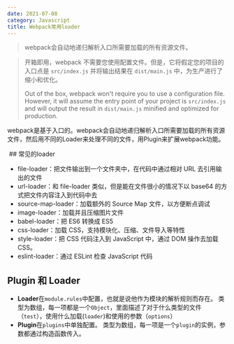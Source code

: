 ```yaml
---
date: 2021-07-08
category: Javascript
title: Webpack常用loader
---
```


> webpack会自动地递归解析入口所需要加载的所有资源文件。

<!-- more -->


> 开箱即用，webpack 不需要您使用配置文件。但是，它将假定您的项目的入口点是 `src/index.js` 并将输出结果在 `dist/main.js` 中，为生产进行了缩小和优化。
> 
> Out of the box, webpack won't require you to use a configuration file. However, it will assume the entry point of your project is `src/index.js` and will output the result in `dist/main.js` minified and optimized for production.

webpack是基于入口的。webpack会自动地递归解析入口所需要加载的所有资源文件，然后用不同的Loader来处理不同的文件，用Plugin来扩展webpack功能。



 ## 常见的loader

- file-loader：把文件输出到一个文件夹中，在代码中通过相对 URL 去引用输出的文件
- url-loader：和 file-loader 类似，但是能在文件很小的情况下以 base64 的方式把文件内容注入到代码中去
- source-map-loader：加载额外的 Source Map 文件，以方便断点调试
- image-loader：加载并且压缩图片文件
- babel-loader：把 ES6 转换成 ES5
- css-loader：加载 CSS，支持模块化、压缩、文件导入等特性
- style-loader：把 CSS 代码注入到 JavaScript 中，通过 DOM 操作去加载 CSS。
- eslint-loader：通过 ESLint 检查 JavaScript 代码



## Plugin 和 Loader

- **Loader**在`module.rules`中配置，也就是说他作为模块的解析规则而存在。 类型为数组，每一项都是一个`Object`，里面描述了对于什么类型的文件（`test`），使用什么加载(`loader`)和使用的参数（`options`）
- **Plugin**在`plugins`中单独配置。 类型为数组，每一项是一个`plugin`的实例，参数都通过构造函数传入。